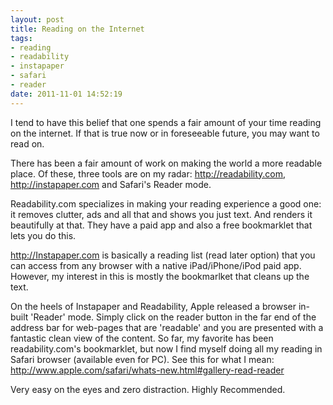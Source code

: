 ```yaml
---
layout: post
title: Reading on the Internet
tags: 
- reading
- readability
- instapaper
- safari
- reader
date: 2011-11-01 14:52:19
---
```


I tend to have this belief that one spends a fair amount of your time reading on the internet. If that is true now or in foreseeable future, you may want to read on. 

There has been a fair amount of work on making the world a more readable place. Of these, three tools are on my radar: <http://readability.com>, <http://instapaper.com> and Safari's Reader mode.

Readability.com specializes in making your reading experience a good one: it removes clutter, ads and all that and shows you just text. And renders it beautifully at that. They have a paid app and also a free bookmarklet that lets you do this.

<http://Instapaper.com> is basically a reading list (read later option) that you can access from any browser with a native iPad/iPhone/iPod paid app. However, my interest in this is mostly the bookmarlket that cleans up the text.

On the heels of Instapaper and Readability, Apple released a browser in-built 'Reader' mode. Simply click on the reader button in the far end of the address bar for web-pages that are 'readable' and you are presented with a fantastic clean view of the content. So far, my favorite has been readability.com's bookmarklet, but now I find myself doing all my reading in Safari browser (available even for PC). See this for what I mean: <http://www.apple.com/safari/whats-new.html#gallery-read-reader>

Very easy on the eyes and zero distraction. Highly Recommended.
